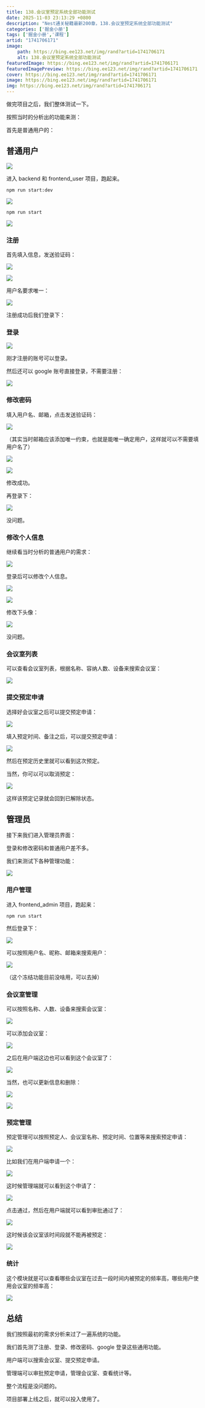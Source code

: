 ```yaml
---
title: 138.会议室预定系统全部功能测试
date: 2025-11-03 23:13:29 +0800
description: "Nest通关秘籍最新200章，138.会议室预定系统全部功能测试"
categories: ['掘金小册']
tags: ['掘金小册','课程']
artid: "1741706171"
image:
    path: https://bing.ee123.net/img/rand?artid=1741706171
    alt: 138.会议室预定系统全部功能测试
featuredImage: https://bing.ee123.net/img/rand?artid=1741706171
featuredImagePreview: https://bing.ee123.net/img/rand?artid=1741706171
cover: https://bing.ee123.net/img/rand?artid=1741706171
image: https://bing.ee123.net/img/rand?artid=1741706171
img: https://bing.ee123.net/img/rand?artid=1741706171
---
```


做完项目之后，我们整体测试一下。

按照当时的分析出的功能来测：

首先是普通用户的：

## 普通用户

![](https://p6-juejin.byteimg.com/tos-cn-i-k3u1fbpfcp/906d4fbf82004b8d98db97b4fcf85086~tplv-k3u1fbpfcp-watermark.image?)

进入 backend 和 frontend_user 项目，跑起来。

```
npm run start:dev
```
![](https://p6-juejin.byteimg.com/tos-cn-i-k3u1fbpfcp/3f4784bdb1a04eb6b1e7a508959031a7~tplv-k3u1fbpfcp-jj-mark:0:0:0:0:q75.image#?w=2152&h=1072&s=638868&e=png&b=181818)

```
npm run start
```
![](https://p6-juejin.byteimg.com/tos-cn-i-k3u1fbpfcp/60145470bf694af5975acc50b4e53ba1~tplv-k3u1fbpfcp-jj-mark:0:0:0:0:q75.image#?w=1406&h=600&s=102634&e=png&b=181818)

### 注册

首先填入信息，发送验证码：

![](https://p3-juejin.byteimg.com/tos-cn-i-k3u1fbpfcp/3856408b127642dc9dde22efbcbeb623~tplv-k3u1fbpfcp-jj-mark:0:0:0:0:q75.image#?w=1748&h=1566&s=166573&e=png&b=ffffff)

![](https://p9-juejin.byteimg.com/tos-cn-i-k3u1fbpfcp/51a11cd922054046815562efc65a6234~tplv-k3u1fbpfcp-jj-mark:0:0:0:0:q75.image#?w=712&h=408&s=70522&e=png&b=fdfdfd)

用户名要求唯一：

![](https://p3-juejin.byteimg.com/tos-cn-i-k3u1fbpfcp/426e63a68f1b4745b0db79206d22db23~tplv-k3u1fbpfcp-jj-mark:0:0:0:0:q75.image#?w=2114&h=1712&s=334833&e=gif&f=39&b=fefefe)

注册成功后我们登录下：

### 登录

![](https://p3-juejin.byteimg.com/tos-cn-i-k3u1fbpfcp/fc1d16b98fed43279d623faa81d4a58c~tplv-k3u1fbpfcp-jj-mark:0:0:0:0:q75.image#?w=2414&h=1728&s=330704&e=gif&f=28&b=fefefe)

刚才注册的账号可以登录。

然后还可以 google 账号直接登录，不需要注册：

![](https://p1-juejin.byteimg.com/tos-cn-i-k3u1fbpfcp/23d67cf68fba4bcdadfbd2b9532c2b52~tplv-k3u1fbpfcp-jj-mark:0:0:0:0:q75.image#?w=2422&h=1578&s=865875&e=gif&f=46&b=fefefe)

### 修改密码

填入用户名、邮箱，点击发送验证码：

![](https://p9-juejin.byteimg.com/tos-cn-i-k3u1fbpfcp/e3d5948d209041c9a2f53da9bf7b540f~tplv-k3u1fbpfcp-jj-mark:0:0:0:0:q75.image#?w=2156&h=1426&s=155954&e=png&b=fefefe)

（其实当时邮箱应该添加唯一约束，也就是能唯一确定用户，这样就可以不需要填用户名了）

![](https://p9-juejin.byteimg.com/tos-cn-i-k3u1fbpfcp/b7330d6219b84ec59404421ab1bb8049~tplv-k3u1fbpfcp-jj-mark:0:0:0:0:q75.image#?w=726&h=434&s=72339&e=png&b=fdfdfd)

![](https://p9-juejin.byteimg.com/tos-cn-i-k3u1fbpfcp/2ba6b0617e3d42c0a6fb121e42b93e77~tplv-k3u1fbpfcp-jj-mark:0:0:0:0:q75.image#?w=2096&h=1356&s=324450&e=gif&f=36&b=fefefe)

修改成功。

再登录下：

![](https://p1-juejin.byteimg.com/tos-cn-i-k3u1fbpfcp/aab66274abe341008e9770f1b74a3c5b~tplv-k3u1fbpfcp-jj-mark:0:0:0:0:q75.image#?w=2422&h=1444&s=303842&e=gif&f=15&b=fefefe)

没问题。

### 修改个人信息

继续看当时分析的普通用户的需求：

![](https://p1-juejin.byteimg.com/tos-cn-i-k3u1fbpfcp/9596890a69e44ce7956ad0667e000468~tplv-k3u1fbpfcp-watermark.image?)

登录后可以修改个人信息。

![](https://p1-juejin.byteimg.com/tos-cn-i-k3u1fbpfcp/ff5a8d86b0df474486c008efb3a2c627~tplv-k3u1fbpfcp-jj-mark:0:0:0:0:q75.image#?w=2672&h=1520&s=192718&e=png&b=fefefe)

![](https://p9-juejin.byteimg.com/tos-cn-i-k3u1fbpfcp/e581fdc9ed8343ac938addb9947687e9~tplv-k3u1fbpfcp-jj-mark:0:0:0:0:q75.image#?w=776&h=452&s=74530&e=png&b=fdfdfd)

修改下头像：

![](https://p6-juejin.byteimg.com/tos-cn-i-k3u1fbpfcp/d8d4719687274f708ca79518992f95a7~tplv-k3u1fbpfcp-jj-mark:0:0:0:0:q75.image#?w=2600&h=1598&s=1185259&e=gif&f=34&b=fdfdfd)

没问题。

### 会议室列表

可以查看会议室列表，根据名称、容纳人数、设备来搜索会议室：

![](https://p6-juejin.byteimg.com/tos-cn-i-k3u1fbpfcp/278ea29cacf748bc8615a574c55db54d~tplv-k3u1fbpfcp-jj-mark:0:0:0:0:q75.image#?w=2776&h=1410&s=467128&e=gif&f=45&b=fdfdfd)

### 提交预定申请

选择好会议室之后可以提交预定申请：

![](https://p6-juejin.byteimg.com/tos-cn-i-k3u1fbpfcp/43208b02c0fe415aa5590a2ad6fd8a79~tplv-k3u1fbpfcp-jj-mark:0:0:0:0:q75.image#?w=2600&h=1398&s=885508&e=gif&f=50&b=fdfdfd)

填入预定时间、备注之后，可以提交预定申请：

![](https://p1-juejin.byteimg.com/tos-cn-i-k3u1fbpfcp/89bf7881f64c4981a7ea1ec274b6ee55~tplv-k3u1fbpfcp-jj-mark:0:0:0:0:q75.image#?w=2452&h=1596&s=536237&e=gif&f=32&b=808080)

然后在预定历史里就可以看到这次预定。

当然，你可以可以取消预定：

![](https://p1-juejin.byteimg.com/tos-cn-i-k3u1fbpfcp/884b4e8a2029458b9546b0e28a471535~tplv-k3u1fbpfcp-jj-mark:0:0:0:0:q75.image#?w=2788&h=1434&s=295111&e=gif&f=26&b=fdfdfd)

这样该预定记录就会回到已解除状态。

## 管理员

接下来我们进入管理员界面：

登录和修改密码和普通用户差不多。

我们来测试下各种管理功能：

![](https://p3-juejin.byteimg.com/tos-cn-i-k3u1fbpfcp/e4d405db23da46e2982f7b4404c2125a~tplv-k3u1fbpfcp-watermark.image?)

### 用户管理

进入 frontend_admin 项目，跑起来：

```
npm run start
```
然后登录下：

![](https://p6-juejin.byteimg.com/tos-cn-i-k3u1fbpfcp/d8ece3c186db472389767e346add0c66~tplv-k3u1fbpfcp-jj-mark:0:0:0:0:q75.image#?w=2736&h=1596&s=305212&e=gif&f=19&b=fefefe)

可以按照用户名、昵称、邮箱来搜索用户：

![](https://p6-juejin.byteimg.com/tos-cn-i-k3u1fbpfcp/b819698f58dc4e3b91134b5b4c449a68~tplv-k3u1fbpfcp-jj-mark:0:0:0:0:q75.image#?w=3028&h=1916&s=2783178&e=gif&f=50&b=fdfdfd)

（这个冻结功能目前没啥用，可以去掉）

### 会议室管理

可以按照名称、人数、设备来搜索会议室：

![](https://p1-juejin.byteimg.com/tos-cn-i-k3u1fbpfcp/014e8e6bee9b44af8194db4261882ad0~tplv-k3u1fbpfcp-jj-mark:0:0:0:0:q75.image#?w=3042&h=1480&s=404314&e=gif&f=50&b=fefefe)

可以添加会议室：

![](https://p6-juejin.byteimg.com/tos-cn-i-k3u1fbpfcp/8d7778c6d157477289d1c9b177afb13e~tplv-k3u1fbpfcp-jj-mark:0:0:0:0:q75.image#?w=2624&h=1484&s=639180&e=gif&f=43&b=808080)

之后在用户端这边也可以看到这个会议室了：

![](https://p3-juejin.byteimg.com/tos-cn-i-k3u1fbpfcp/11a005e5108043e293901d6c0fa64f30~tplv-k3u1fbpfcp-jj-mark:0:0:0:0:q75.image#?w=2924&h=1330&s=266377&e=png&b=fefefe)

当然，也可以更新信息和删除：

![](https://p9-juejin.byteimg.com/tos-cn-i-k3u1fbpfcp/257a71e1cc7c42728c158aaddc86c21c~tplv-k3u1fbpfcp-jj-mark:0:0:0:0:q75.image#?w=3046&h=1596&s=1125394&e=gif&f=37&b=fdfdfd)

![](https://p9-juejin.byteimg.com/tos-cn-i-k3u1fbpfcp/b48a63f968d6457db958c9c6af3a7ea2~tplv-k3u1fbpfcp-jj-mark:0:0:0:0:q75.image#?w=3346&h=1610&s=448554&e=gif&f=22&b=fefefe)

### 预定管理

预定管理可以按照预定人、会议室名称、预定时间、位置等来搜索预定申请：

![](https://p1-juejin.byteimg.com/tos-cn-i-k3u1fbpfcp/6eccc9d9a9b54cf0ab4c7a3583e0eb54~tplv-k3u1fbpfcp-jj-mark:0:0:0:0:q75.image#?w=3452&h=1774&s=616005&e=gif&f=50&b=fdfdfd)

比如我们在用户端申请一个：

![](https://p1-juejin.byteimg.com/tos-cn-i-k3u1fbpfcp/69432a2207724c71969627aa211fbfc1~tplv-k3u1fbpfcp-jj-mark:0:0:0:0:q75.image#?w=2872&h=1652&s=707361&e=gif&f=32&b=808080)

这时候管理端就可以看到这个申请了：

![](https://p3-juejin.byteimg.com/tos-cn-i-k3u1fbpfcp/00d6b603020f46e3bea4af0d35a8a80d~tplv-k3u1fbpfcp-jj-mark:0:0:0:0:q75.image#?w=3366&h=1284&s=243753&e=png&b=fefefe)

点击通过，然后在用户端就可以看到审批通过了：

![](https://p1-juejin.byteimg.com/tos-cn-i-k3u1fbpfcp/e69192427c674ecbb689a1144ff5ddf2~tplv-k3u1fbpfcp-jj-mark:0:0:0:0:q75.image#?w=3386&h=1318&s=685815&e=gif&f=43&b=fdfdfd)

这时候该会议室该时间段就不能再被预定：

![](https://p6-juejin.byteimg.com/tos-cn-i-k3u1fbpfcp/5435ed8d3204422aa9f39f12b43b25f2~tplv-k3u1fbpfcp-jj-mark:0:0:0:0:q75.image#?w=2820&h=1592&s=275530&e=gif&f=20&b=7f7f7f)

### 统计

这个模块就是可以查看哪些会议室在过去一段时间内被预定的频率高，哪些用户使用会议室的频率高：

![](https://p9-juejin.byteimg.com/tos-cn-i-k3u1fbpfcp/ca82f204bc81408b97094b2e4993f5c0~tplv-k3u1fbpfcp-jj-mark:0:0:0:0:q75.image#?w=2724&h=1808&s=1662036&e=gif&f=50&b=fefefe)

## 总结

我们按照最初的需求分析来过了一遍系统的功能。

我们首先测了注册、登录、修改密码、google 登录这些通用功能。

用户端可以搜索会议室、提交预定申请。

管理端可以审批预定申请，管理会议室、查看统计等。

整个流程是没问题的。

项目部署上线之后，就可以投入使用了。
